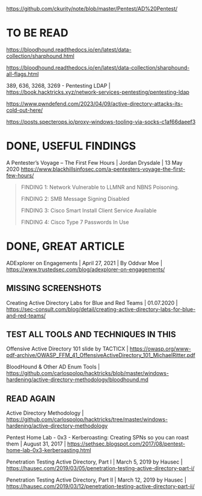 https://github.com/ckurity/note/blob/master/Pentest/AD%20Pentest/

# TO BE READ

https://bloodhound.readthedocs.io/en/latest/data-collection/sharphound.html

https://bloodhound.readthedocs.io/en/latest/data-collection/sharphound-all-flags.html

389, 636, 3268, 3269 - Pentesting LDAP | https://book.hacktricks.xyz/network-services-pentesting/pentesting-ldap

https://www.pwndefend.com/2023/04/09/active-directory-attacks-its-cold-out-here/

https://posts.specterops.io/proxy-windows-tooling-via-socks-c1af66daeef3

# DONE, USEFUL FINDINGS

A Pentester’s Voyage – The First Few Hours | 
Jordan Drysdale | 13 May 2020
https://www.blackhillsinfosec.com/a-pentesters-voyage-the-first-few-hours/

> FINDING 1: Network Vulnerable to LLMNR and NBNS Poisoning.
>
> FINDING 2: SMB Message Signing Disabled
>
> FINDING 3: Cisco Smart Install Client Service Available
>
> FINDING 4: Cisco Type 7 Passwords In Use


# DONE, GREAT ARTICLE

ADExplorer on Engagements | 
April 27, 2021 | 
By Oddvar Moe |
https://www.trustedsec.com/blog/adexplorer-on-engagements/

## MISSING SCREENSHOTS

Creating Active Directory Labs for Blue and Red Teams | 01.07.2020 | https://sec-consult.com/blog/detail/creating-active-directory-labs-for-blue-and-red-teams/

## TEST ALL TOOLS AND TECHNIQUES IN THIS

Offensive Active Directory 101 slide by TACTICX | https://owasp.org/www-pdf-archive/OWASP_FFM_41_OffensiveActiveDirectory_101_MichaelRitter.pdf

BloodHound & Other AD Enum Tools | https://github.com/carlospolop/hacktricks/blob/master/windows-hardening/active-directory-methodology/bloodhound.md

## READ AGAIN

Active Directory Methodology | https://github.com/carlospolop/hacktricks/tree/master/windows-hardening/active-directory-methodology

Pentest Home Lab - 0x3 - Kerberoasting: Creating SPNs so you can roast them | August 31, 2017 | https://sethsec.blogspot.com/2017/08/pentest-home-lab-0x3-kerberoasting.html

Penetration Testing Active Directory, Part I | March 5, 2019 by Hausec | https://hausec.com/2019/03/05/penetration-testing-active-directory-part-i/

Penetration Testing Active Directory, Part II | March 12, 2019 by Hausec	| https://hausec.com/2019/03/12/penetration-testing-active-directory-part-ii/

